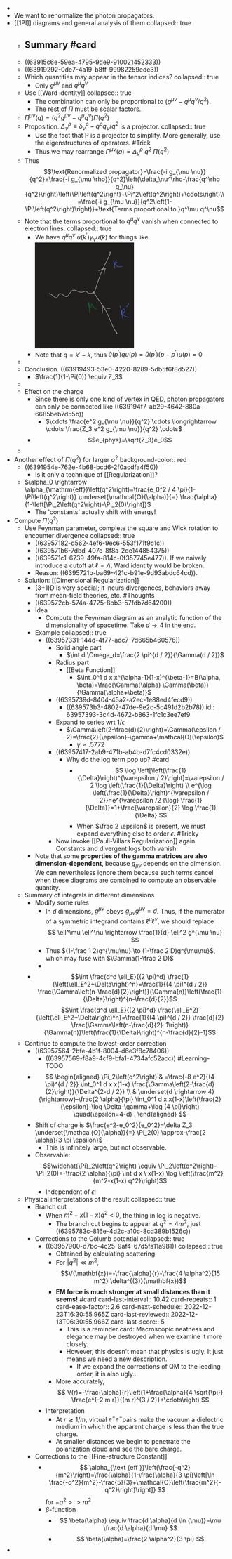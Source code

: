 -
- We want to renormalize the photon propagators.
- [[1PI]] diagrams and general analysis of them
  collapsed:: true
	- Summary #card
		-
	- ((63915c6e-59ea-4795-9de9-910021452333))
	- ((63919292-0de7-4a19-b8ff-99982259edc3))
	- Which quantities may appear in the tensor indices?
	  collapsed:: true
		- Only $g^{\mu \nu}$ and $q^\mu q^\nu$
	- Use [[Ward identity]]
	  collapsed:: true
		- The combination can only be proportional to $\left(g^{\mu \nu}-q^\mu q^\nu / q^2\right)$.
		- The rest of $\Pi$ must be scalar factors.
	- $\Pi^{\mu \nu}(q)=\left(q^2 g^{\mu \nu}-q^\mu q^\nu\right) \Pi\left(q^2\right)$
	- Proposition. $\Delta_\nu^\rho \equiv \delta_\nu^\rho-q^\rho q_\nu / q^2$ is a projector.
	  collapsed:: true
		- Use the fact that P is a projector to simplify. More generally, use the eigenstructures of operators. #Trick
		- Thus we may rearrange $\Pi^{\mu \nu}(q)=\Delta_\nu^\rho\ q^2\ \Pi\left(q^2\right)$
	- Thus
	   $$\text{Renormalized propagator}=\frac{-i g_{\mu \nu}}{q^2}+\frac{-i g_{\mu \rho}}{q^2}\left(\delta_\nu^\rho-\frac{q^\rho q_\nu}{q^2}\right)\left(\Pi\left(q^2\right)+\Pi^2\left(q^2\right)+\cdots\right)\\=\frac{-i g_{\mu \nu}}{q^2\left(1-\Pi\left(q^2\right)\right)}+\text{Terms proportional to }q^\mu q^\nu$$
	- Note that the terms proportional to $q^\mu q^\nu$ vanish when connected to electron lines.
	  collapsed:: true
		- We have ${q^\mu q^v}\ \bar{u}\left(k^{\prime}\right) \gamma_\nu u(k)$ for things like
		  ![image.png](../assets/image_1670485008887_0.png)
		- Note that $q=k'-k$, thus $\bar{u}\left(p^{\prime}\right) q u(p)=\bar{u}\left(p^{\prime}\right)\left(p-p^{\prime}\right) u(p)=0$
	-
	- Conclusion. ((63919493-53e0-4220-8289-5db5f6f8d527))
		- $\frac{1}{1-\Pi(0)} \equiv Z_3$
	-
	- Effect on the charge
		- Since there is only one kind of vertex in QED, photon propagators can only be connected like ((639194f7-ab29-4642-880a-6685beb7d55b))
			- $\cdots \frac{e^2 g_{\mu \nu}}{q^2} \cdots \longrightarrow \cdots \frac{Z_3 e^2 g_{\mu \nu}}{q^2} \cdots$
		- $$e_{phys}=\sqrt{Z_3}e_0$$
	-
- Another effect of $\Pi(q^2)$ for larger $q^2$
  background-color:: red
	- ((6391954e-762e-4b68-bcd6-2f0acdfa4f50))
		- Is it only a technique of [[Regularization]]?
	- $\alpha_0 \rightarrow \alpha_{\mathrm{eff}}\left(q^2\right)=\frac{e_0^2 / 4 \pi}{1-\Pi\left(q^2\right)} \underset{\mathcal{O}(\alpha)}{=} \frac{\alpha}{1-\left[\Pi_2\left(q^2\right)-\Pi_2(0)\right]}$
		- The 'constants' actually shift with energy!
- Compute $\Pi(q^2)$
	- Use Feynman parameter, complete the square and Wick rotation to encounter divergence
	  collapsed:: true
		- ((63957182-d562-4ef6-9ec6-553f171f9c1c))
		- ((639571b6-7dbd-407c-8f8a-2de144854375))
		- ((639571c1-6739-49fa-814c-0f357745e477)). If we naively introduce a cutoff at $\ell = \Lambda$, Ward identity would be broken.
		- Reason: ((6395721b-ba69-421c-b91e-9d93abdc64cd)).
	- Solution: [[Dimensional Regularization]]
		- (3+1)D is very special; it incurs divergences, behaviors away from mean-field theories, etc. #Thoughts
		- ((639572cb-574a-4725-8bb3-57fdb7d64200))
		- Idea
			- Compute the Feynman diagram as an analytic function of the dimensionality of spacetime. Take $d \to 4$ in the end.
		- Example
		  collapsed:: true
			- ((63957331-144d-4f77-adc7-7d665b460576))
				- Solid angle part
					- $\int d \Omega_d=\frac{2 \pi^{d / 2}}{\Gamma(d / 2)}$
				- Radius part
					- [[Beta Function]]
						- $\int_0^1 d x x^{\alpha-1}(1-x)^{\beta-1}=B(\alpha, \beta)=\frac{\Gamma(\alpha) \Gamma(\beta)}{\Gamma(\alpha+\beta)}$
				- ((6395739d-8404-45a2-a2ec-1e88ed4fecd9))
					- ((639573b3-4802-47de-9e2c-5c491d2b2b78))
					  id:: 63957393-3c4d-4672-b863-1fc1c3ee7ef9
				- Expand to series wrt $1/\epsilon$
					- $\Gamma\left(2-\frac{d}{2}\right)=\Gamma(\epsilon / 2)=\frac{2}{\epsilon}-\gamma+\mathcal{O}(\epsilon)$
						- $\gamma \approx .5772$
				- ((63957417-2ab9-471b-ab4b-d7fc4cd0332e))
					- Why do the log term pop up? #card
						- $$
						  \log \left[\left(\frac{1}{\Delta}\right)^{\varepsilon / 2}\right]=\varepsilon / 2 \log \left(\frac{1}{\Delta}\right) \\ e^{\log \left(\frac{1}{\Delta}\right)^{\varepsilon / 2}}=e^{\varepsilon /2 {\log} \frac{1}{\Delta}}=1+\frac{\varepsilon}{2} \log \frac{1}{\Delta}
						  $$
						- When $\frac 2 \epsilon$ is present, we must expand everything else to order $\epsilon$. #Tricky
				- Now invoke [[Pauli-Villars Regularization]] again. Constants and divergent logs both vanish.
		- Note that some **properties of the gamma matrices are also  dimension-dependent**, because $g_{\mu\nu}$ depends on the dimension.
		  We can nevertheless ignore them because such terms cancel when these diagrams are combined to compute an observable quantity.
	- Summary of integrals in different dimensions
		- Modify some rules
			- In $d$ dimensions, $g^{\mu \nu}$ obeys $g_{\mu \nu} g^{\mu \nu}=d$. Thus, if the numerator of a symmetric integrand contains $\ell^\mu \ell^\nu$, we should replace
			  $$
			  \ell^\mu \ell^\nu \rightarrow \frac{1}{d} \ell^2 g^{\mu \nu}
			  $$
			- Thus $(1-\frac 1 2)g^{\mu\nu} \to (1-\frac 2 D)g^{\mu\nu}$, which may fuse with $\Gamma(1-\frac 2 D)$
			-
		- $$\int \frac{d^d \ell_E}{(2 \pi)^d} \frac{1}{\left(\ell_E^2+\Delta\right)^n}=\frac{1}{(4 \pi)^{d / 2}} \frac{\Gamma\left(n-\frac{d}{2}\right)}{\Gamma(n)}\left(\frac{1}{\Delta}\right)^{n-\frac{d}{2}}$$
		  $$\int \frac{d^d \ell_E}{(2 \pi)^d} \frac{\ell_E^2}{\left(\ell_E^2+\Delta\right)^n}=\frac{1}{(4 \pi)^{d / 2}} \frac{d}{2} \frac{\Gamma\left(n-\frac{d}{2}-1\right)}{\Gamma(n)}\left(\frac{1}{\Delta}\right)^{n-\frac{d}{2}-1}$$
	- Continue to compute the lowest-order correction
		- ((63957564-2bfe-4b1f-8004-d6e3f8c78406))
			- ((63957569-f8a9-4cf9-bfa1-4734afc52acc)) #Learning-TODO
		- $$
		  \begin{aligned}
		  \Pi_2\left(q^2\right) & =\frac{-8 e^2}{(4 \pi)^{d / 2}} \int_0^1 d x x(1-x) \frac{\Gamma\left(2-\frac{d}{2}\right)}{\Delta^{2-d / 2}} \\
		  & \underset{d \rightarrow 4}{\rightarrow}-\frac{2 \alpha}{\pi} \int_0^1 d x x(1-x)\left(\frac{2}{\epsilon}-\log \Delta-\gamma+\log (4 \pi)\right) \quad(\epsilon=4-d) .
		  \end{aligned}
		  $$
		- Shift of charge is $\frac{e^2-e_0^2}{e_0^2}=\delta Z_3 \underset{\mathcal{O}(\alpha)}{=} \Pi_2(0) \approx-\frac{2 \alpha}{3 \pi \epsilon}$
			- This is infinitely large, but not observable.
		- Observable: 
		  $$\widehat{\Pi}_2\left(q^2\right) \equiv \Pi_2\left(q^2\right)-\Pi_2(0)=-\frac{2 \alpha}{\pi} \int d x \ x(1-x) \log \left(\frac{m^2}{m^2-x(1-x) q^2}\right)$$
			- Independent of $\epsilon$!
	- Physical interpretations of the result
	  collapsed:: true
		- Branch cut
			- When $m^2-x(1-x) q^2<0$, the thing in log is negative.
				- The branch cut begins to appear at $q^2=4 m^2$, just ((6395783c-816e-4d2c-a10c-8cd389b1526c))
		- Corrections to the Columb potential
		  collapsed:: true
			- ((63957900-d7bc-4c25-9af4-67d5fa11a981))
			  collapsed:: true
				- Obtained by calculating scattering
				- For $\left|q^2\right| \ll m^2$, 
				  $$V(\mathbf{x})=-\frac{\alpha}{r}-\frac{4 \alpha^2}{15 m^2} \delta^{(3)}(\mathbf{x})$$
				- **EM force is much stronger at small distances than it seems!** #card
				  card-last-interval:: 10.42
				  card-repeats:: 1
				  card-ease-factor:: 2.6
				  card-next-schedule:: 2022-12-23T16:30:55.965Z
				  card-last-reviewed:: 2022-12-13T06:30:55.966Z
				  card-last-score:: 5
					- This is a reminder card: Macroscopic neatness and elegance may be destroyed when we examine it more closely.
					- However, this doesn't mean that physics is ugly. It just means we need a new description.
						- If we expand the corrections of QM to the leading order, it is also ugly...
				- More accurately, 
				  $$
				  V(r)=-\frac{\alpha}{r}\left(1+\frac{\alpha}{4 \sqrt{\pi}} \frac{e^{-2 m r}}{(m r)^{3 / 2}}+\cdots\right)
				  $$
			- Interpretation
				- At $r \gtrsim 1 / m$, virtual $e^{+} e^{-}$pairs make the vacuum a dielectric medium in which the apparent charge is less than the true charge.
				- At smaller distances we begin to penetrate the polarization cloud and see the bare charge.
		- Corrections to the [[Fine-structure Constant]]
			- $$
			  \alpha_{\text {eff }}\left(\frac{-q^2}{m^2}\right)=\frac{\alpha}{1-\frac{\alpha}{3 \pi}\left[\ln \frac{-q^2}{m^2}-\frac{5}{3}+\mathcal{O}\left(\frac{m^2}{-q^2}\right)\right]}
			  $$
			  for $-q^2>>m^2$
			- $\beta$-function
				- $$
				  \beta(\alpha) \equiv \frac{d \alpha}{d \ln (\mu)}=\mu \frac{d \alpha}{d \mu}
				  $$
				- $$
				  \beta(\alpha)=\frac{2 \alpha^2}{3 \pi}
				  $$
-